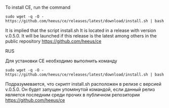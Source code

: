 To install CE, run the command

    sudo wget -q -O - https://github.com/heeus/ce/releases/latest/download/install.sh | bash

It is implied that the script install.sh It is located in a release with version v.0.5.0. It will be launched if this release
is the latest among others in the public repository https://github.com/heeus/ce

RUS

Для установки CE необходимо выполнить команду

    sudo wget -q -O - https://github.com/heeus/ce/releases/latest/download/install.sh | bash


Подразумевается, что скрипт install.sh расположен в релизе с версией v.0.5.0. Он будет запущен упомянутой командой, 
если данный релиз 
является последним среди прочих в публичном репозитории https://github.com/heeus/ce  